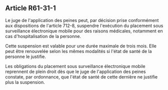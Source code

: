 Article R61-31-1
----
Le juge de l'application des peines peut, par décision prise conformément aux
dispositions de l'article 712-8, suspendre l'exécution du placement sous
surveillance électronique mobile pour des raisons médicales, notamment en cas
d'hospitalisation de la personne.

Cette suspension est valable pour une durée maximale de trois mois. Elle peut
être renouvelée selon les mêmes modalités si l'état de santé de la personne le
justifie.

Les obligations du placement sous surveillance électronique mobile reprennent de
plein droit dès que le juge de l'application des peines constate, par
ordonnance, que l'état de santé de cette dernière ne justifie plus la
suspension.
